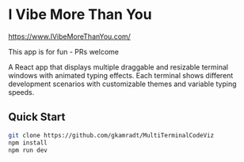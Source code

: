 # I Vibe More Than You

https://www.IVibeMoreThanYou.com/

This app is for fun - PRs welcome

A React app that displays multiple draggable and resizable terminal windows with animated typing effects. Each terminal shows different development scenarios with customizable themes and variable typing speeds.

## Quick Start

```bash
git clone https://github.com/gkamradt/MultiTerminalCodeViz
npm install
npm run dev
```